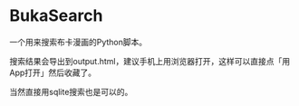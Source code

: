 # BukaSearch

一个用来搜索布卡漫画的Python脚本。

搜索结果会导出到output.html，建议手机上用浏览器打开，这样可以直接点「用App打开」然后收藏了。

当然直接用sqlite搜索也是可以的。
